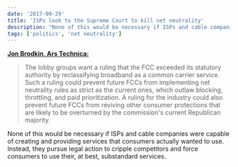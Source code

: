 ```yaml
---
date: '2017-09-29'
title: 'ISPs look to the Supreme Court to kill net neutrality'
description: "None of this would be necessary if ISPs and cable companies were capable of creating and providing services that consumers actually wanted to use. Instead, they pursue legal action to cripple competitors and force consumers to use their, at best, substandard services."
tags: ['politics', 'net neutrality']
---
```


**[Jon Brodkin, Ars Technica:](https://arstechnica.com/?p=1177323)**

> The lobby groups want a ruling that the FCC exceeded its statutory authority by reclassifying broadband as a common carrier service. Such a ruling could prevent future FCCs from implementing net neutrality rules as strict as the current ones, which outlaw blocking, throttling, and paid prioritization. A ruling for the industry could also prevent future FCCs from reviving other consumer protections that are likely to be overturned by the commission's current Republican majority.<!-- excerpt -->

None of this would be necessary if ISPs and cable companies were capable of creating and providing services that consumers actually wanted to use. Instead, they pursue legal action to cripple competitors and force consumers to use their, at best, substandard services.
